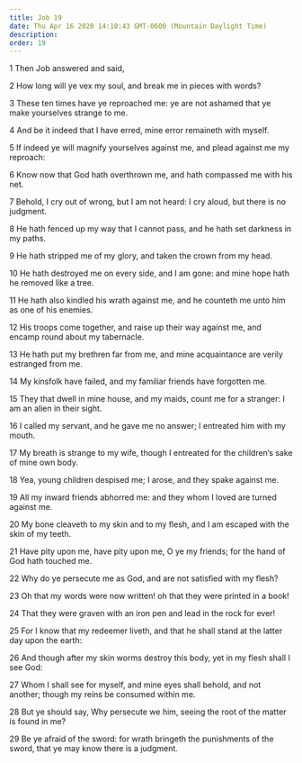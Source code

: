 ```yaml
---
title: Job 19
date: Thu Apr 16 2020 14:10:43 GMT-0600 (Mountain Daylight Time)
description: 
order: 19
---
```


<p>1 Then Job answered and said,</p>
<p>2 How long will ye vex my soul, and break me in pieces with words?</p>
<p>
  3 These ten times have ye reproached me: ye are not ashamed that ye make
  yourselves strange to me.
</p>
<p>4 And be it indeed that I have erred, mine error remaineth with myself.</p>
<p>
  5 If indeed ye will magnify yourselves against me, and plead against me my
  reproach:
</p>
<p>
  6 Know now that God hath overthrown me, and hath compassed me with his net.
</p>
<p>
  7 Behold, I cry out of wrong, but I am not heard: I cry aloud, but there is no
  judgment.
</p>
<p>
  8 He hath fenced up my way that I cannot pass, and he hath set darkness in my
  paths.
</p>
<span></span>
<p>9 He hath stripped me of my glory, and taken the crown from my head.</p>
<p>
  10 He hath destroyed me on every side, and I am gone: and mine hope hath he
  removed like a tree.
</p>
<p>
  11 He hath also kindled his wrath against me, and he counteth me unto him as
  one of his enemies.
</p>
<p>
  12 His troops come together, and raise up their way against me, and encamp
  round about my tabernacle.
</p>
<p>
  13 He hath put my brethren far from me, and mine acquaintance are verily
  estranged from me.
</p>
<p>14 My kinsfolk have failed, and my familiar friends have forgotten me.</p>
<p>
  15 They that dwell in mine house, and my maids, count me for a stranger: I am
  an alien in their sight.
</p>
<p>
  16 I called my servant, and he gave me no answer; I entreated him with my
  mouth.
</p>
<p>
  17 My breath is strange to my wife, though I entreated for the
  children&#x2019;s sake of mine own body.
</p>
<p>18 Yea, young children despised me; I arose, and they spake against me.</p>
<p>
  19 All my inward friends abhorred me: and they whom I loved are turned against
  me.
</p>
<p>
  20 My bone cleaveth to my skin and to my flesh, and I am escaped with the skin
  of my teeth.
</p>
<p>
  21 Have pity upon me, have pity upon me, O ye my friends; for the hand of God
  hath touched me.
</p>
<p>22 Why do ye persecute me as God, and are not satisfied with my flesh?</p>
<p>
  23 Oh that my words were now written! oh that they were printed in a book!
</p>
<p>24 That they were graven with an iron pen and lead in the rock for ever!</p>
<p>
  25 For I know that my redeemer liveth, and that he shall stand at the latter
  day upon the earth:
</p>
<p>
  26 And though after my skin worms destroy this body, yet in my flesh shall I
  see God:
</p>
<p>
  27 Whom I shall see for myself, and mine eyes shall behold, and not another;
  though my reins be consumed within me.
</p>
<p>
  28 But ye should say, Why persecute we him, seeing the root of the matter is
  found in me?
</p>
<p>
  29 Be ye afraid of the sword: for wrath bringeth the punishments of the sword,
  that ye may know there is a judgment.
</p>
